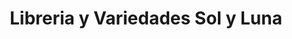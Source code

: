 ---
title: "Libreria y Variedades Sol y Luna"
url: /leon/libreria-y-variedades-sol-y-luna/
shop: libros
---